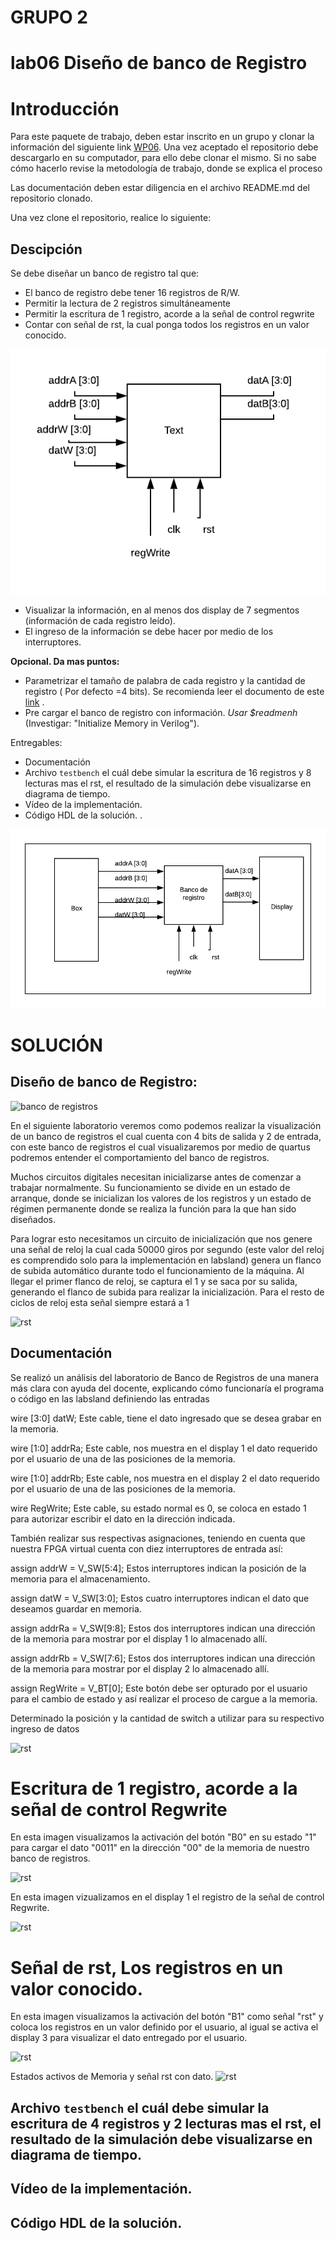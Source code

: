 # GRUPO 2
# lab06 Diseño de banco de Registro

# Introducción

Para este paquete de trabajo, deben estar inscrito en un grupo y clonar la información del siguiente link [WP06](https://classroom.github.com/g/XHLhUCe3). Una vez aceptado el repositorio debe descargarlo en su computador, para ello debe clonar el mismo. Si no sabe cómo hacerlo revise la metodología de trabajo, donde se explica el proceso

Las documentación deben estar diligencia en el archivo README.md del repositorio clonado.

Una vez clone el repositorio, realice lo siguiente:


## Descipción 
Se debe diseñar un banco de registro tal que:

* El banco de registro debe tener 16 registros de R/W.
* Permitir la lectura de 2 registros  simultáneamente 
* Permitir la escritura  de 1 registro, acorde a la señal de control regwrite
* Contar con señal de rst, la cual  ponga  todos los registros en un valor conocido.

![cn](https://github.com/Fabeltranm/SPARTAN6-ATMEGA-MAX5864/blob/master/lab/lab07-BancosRgistro/doc/caja%20negra.png)

* Visualizar la información, en al menos dos display de 7 segmentos (información de cada registro leído).
* El ingreso de la información se debe hacer por medio de los interruptores.

**Opcional. Da mas puntos:**
* Parametrizar el tamaño de palabra de cada registro  y la cantidad de registro ( Por defecto =4 bits). Se recomienda leer el documento de este [link](https://ocw.mit.edu/courses/electrical-engineering-and-computer-science/6-884-complex-digital-systems-spring-2005/related-resources/parameter_models.pdf) .
* Pre cargar el banco de registro con información.  _Usar $readmenh_  (Investigar: "Initialize Memory in Verilog").

Entregables:

* Documentación
* Archivo `testbench` el cuál debe simular la escritura de 16 registros y 8 lecturas mas el rst, el resultado de la simulación debe visualizarse en diagrama de tiempo.
* Vídeo de la implementación.
* Código HDL de la solución.
.

 ![caja](https://github.com/Fabeltranm/SPARTAN6-ATMEGA-MAX5864/blob/master/lab/lab07-BancosRgistro/doc/banco%20registro.png)
 
 
# SOLUCIÓN 

 ## Diseño de banco de Registro:
 
 ![banco de registros](https://user-images.githubusercontent.com/62779527/81987797-010cbd80-9600-11ea-97ec-07048d09efbd.PNG)


En el siguiente laboratorio veremos como podemos realizar la visualización de un banco de registros el cual cuenta con 4 bits de salida y 2 de entrada, con este banco de registros el cual visualizaremos por medio de quartus podremos entender el comportamiento del banco de registros.

Muchos circuitos digitales necesitan inicializarse antes de comenzar a trabajar normalmente. Su funcionamiento se divide en un estado de arranque, donde se inicializan los valores de los registros y un estado de régimen permanente donde se realiza la función para la que han sido diseñados.

Para lograr esto necesitamos un circuito de inicialización que nos genere una señal de reloj la cual cada 50000 giros por segundo (este valor del reloj es comprendido solo para la implementación en labsland) genera un flanco de subida automático durante todo el funcionamiento de la máquina. Al llegar el primer flanco de reloj, se captura el 1 y se saca por su salida, generando el flanco de subida para realizar la inicialización. Para el resto de ciclos de reloj esta señal siempre estará a 1


![rst](https://user-images.githubusercontent.com/62779527/81989029-1a166e00-9602-11ea-8e40-fe1c8e523a5d.PNG)





## Documentación

Se realizó un análisis del laboratorio de Banco de Registros de una manera más clara con ayuda del docente, explicando cómo funcionaría el programa o código en las labsland definiendo las entradas

wire [3:0] datW; Este cable, tiene el dato ingresado que se desea grabar en la memoria.

wire [1:0] addrRa; Este cable, nos muestra en el display 1 el dato requerido por el usuario de una de las posiciones de la memoria.

wire [1:0] addrRb; Este cable, nos muestra en el display 2 el dato requerido por el usuario de una de las posiciones de la memoria.

wire RegWrite; Este cable, su estado normal es 0, se coloca en estado 1 para autorizar escribir el dato en la dirección indicada. 

También realizar sus respectivas asignaciones, teniendo en cuenta que nuestra FPGA virtual cuenta con diez interruptores de entrada así:

assign addrW = V_SW[5:4]; Estos interruptores indican la posición de la memoria para el almacenamiento.

assign datW = V_SW[3:0]; Estos cuatro interruptores indican el dato que deseamos guardar en memoria.

assign addrRa = V_SW[9:8]; Estos dos interruptores indican una dirección de la memoria para mostrar por el display 1 lo almacenado allí. 

assign addrRb = V_SW[7:6]; Estos dos interruptores indican una dirección de la memoria para mostrar por el display 2 lo almacenado allí.

assign RegWrite = V_BT[0]; Este botón debe ser opturado por el usuario para el cambio de estado y así realizar el proceso de cargue a la memoria.

Determinado la posición y la cantidad de switch a utilizar para su respectivo ingreso de datos

![rst](https://github.com/ELINGAP-7545/Lab06-Grupo2/blob/master/Configuraci%C3%B3n%20Banco%20Registros.JPG)




# Escritura de 1 registro, acorde a la señal de control Regwrite

En esta imagen visualizamos la activación del botón "B0" en su estado "1" para cargar el dato "0011" en la dirección "00" de la memoria de nuestro banco de registros.

![rst](https://github.com/ELINGAP-7545/Lab06-Grupo2/blob/master/Se%C3%B1al%20de%20Control%20Reg%20Write.JPG)



En esta imagen vizualizamos en el display 1 el registro de la señal de control Regwrite.

![rst](https://github.com/ELINGAP-7545/Lab06-Grupo2/blob/master/Dato%20cargado%20a%20la%20se%C3%B1al%20RegWrite.JPG)


# Señal de rst, Los registros en un valor conocido.

En esta imagen visualizamos la activación del botón "B1" como señal "rst" y coloca los registros en un valor definido por el usuario, al igual se activa el display 3 para visualizar el dato entregado por el usuario.

![rst](https://github.com/ELINGAP-7545/Lab06-Grupo2/blob/master/Se%C3%B1al%20rst%20con%20dato.JPG)

Estados activos de Memoria y señal rst con dato.
![rst](https://github.com/ELINGAP-7545/Lab06-Grupo2/blob/master/Se%C3%B1al%20rst%20activa%20con%20dato.JPG)

## Archivo `testbench` el cuál debe simular la escritura de 4 registros y 2 lecturas mas el rst, el resultado de la simulación debe visualizarse en diagrama de tiempo.


## Vídeo de la implementación.

## Código HDL de la solución.
